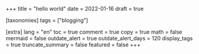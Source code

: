 +++
title = "hello world"
date = 2022-01-16
draft = true

[taxonomies]
tags = ["blogging"]

[extra]
lang = "en"
toc = true
comment = true
copy = true
math = false
mermaid = false
outdate_alert = true
outdate_alert_days = 120
display_tags = true
truncate_summary = false
featured = false
+++

